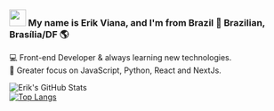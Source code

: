 ### <img src="https://media.giphy.com/media/dalJ0CpF7hwmN1nZXe/giphy.gif" width="30px"> My name is Erik Viana, and I'm from Brazil 🏡 Brazilian, Brasília/DF 🌎 <br>

💻 Front-end Developer & always learning new technologies. <br>
🚀 Greater focus on JavaScript, Python, React and NextJs. <br>

![Erik's GitHub Stats](https://github-readme-stats.vercel.app/api?username=kinerik&hide=contribs,prs&theme=nightowl) <br>
[![Top Langs](https://github-readme-stats.vercel.app/api/top-langs/?username=kinerik&layout=compact&theme=nightowl)](https://github.com/kinerik) <br>
